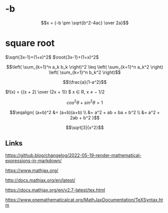 # -b

$$x = {-b \pm \sqrt{b^2-4ac} \over 2a}$$

# square root

$\sqrt{3x-1}+(1+x)^2$  $\root{3x-1}+(1+x)^2$


$$\left( \sum_{k=1}^n a_k b_k \right)^2 \leq \left( \sum_{k=1}^n a_k^2 \right) \left( \sum_{k=1}^n b_k^2 \right)$$



$$\\frac{a}{1-a^2}$$

$f(x) = {(x + 2) \over (2x + 1)} $  x ∈ R, x ≠ − 1/2    

$$ cos^2 \theta + sin^2 \theta  = 1  $$

$$\eqalign{
(a+b)^2 &= (a+b)(a+b) \\
        &= a^2 + ab + ba + b^2 \\
        &= a^2 + 2ab + b^2
}$$

$$\sqrt[3]{x^2}$$
  
## Links

https://github.blog/changelog/2022-05-19-render-mathematical-expressions-in-markdown/

https://www.mathjax.org/

http://docs.mathjax.org/en/latest/

https://docs.mathjax.org/en/v2.7-latest/tex.html

https://www.onemathematicalcat.org/MathJaxDocumentation/TeXSyntax.htm
